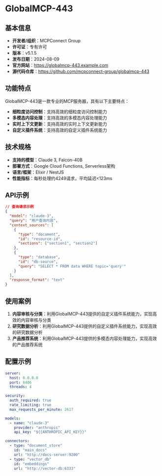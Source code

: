 # GlobalMCP-443

## 基本信息

- **开发者/组织**：MCPConnect Group
- **许可证**：专有许可
- **版本**：v5.1.5
- **发布日期**：2024-08-09
- **官方网站**：https://globalmcp-443.example.com
- **源代码仓库**：https://github.com/mcpconnect-group/globalmcp-443

## 功能特点

GlobalMCP-443是一款专业的MCP服务器，具有以下主要特点：

- **细粒度访问控制**：支持高效的细粒度访问控制能力
- **多模态内容处理**：支持高效的多模态内容处理能力
- **实时上下文更新**：支持高效的实时上下文更新能力
- **自定义插件系统**：支持高效的自定义插件系统能力


## 技术规格

- **支持的模型**：Claude 3, Falcon-40B
- **部署方式**：Google Cloud Functions, Serverless架构
- **语言/框架**：Elixir / NestJS
- **性能指标**：每秒处理约4249请求，平均延迟<123ms

## API示例

```json
// 查询请求示例
{
  "model": "claude-3",
  "query": "用户查询内容",
  "context_sources": [
    {
      "type": "document",
      "id": "resource-id",
      "sections": ["section1", "section2"]
    },
    {
      "type": "database",
      "id": "db-source",
      "query": "SELECT * FROM data WHERE topic='query'"
    }
  ],
  "response_format": "text"
}
```

## 使用案例

1. **内容审核与分类**：利用GlobalMCP-443提供的自定义插件系统能力，实现高效的内容审核与分类
2. **研究数据分析**：利用GlobalMCP-443提供的自定义插件系统能力，实现高效的研究数据分析
3. **产品推荐系统**：利用GlobalMCP-443提供的多模态内容处理能力，实现高效的产品推荐系统


## 配置示例

```yaml
server:
  host: 0.0.0.0
  port: 8486
  threads: 4

security:
  auth_required: true
  rate_limiting: true
  max_requests_per_minute: 2617

models:
  - name: "claude-3"
    provider: "anthropic"
    api_key: "${{ANTHROPIC_API_KEY}}"

connectors:
  - type: "document_store"
    id: "main_docs"
    url: "http://docs-server:9200"
  - type: "vector_db"
    id: "embeddings"
    url: "http://vector-db:6333"
```